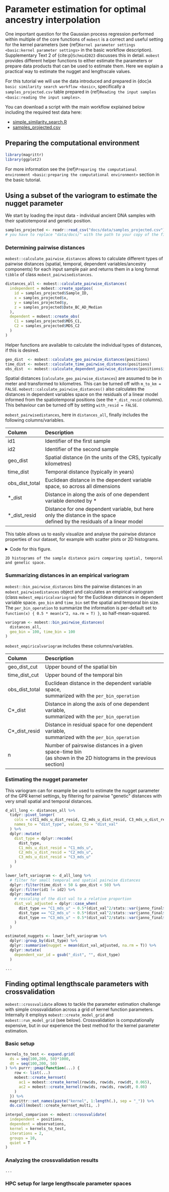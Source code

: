 # Parameter estimation for optimal ancestry interpolation

One important question for the Gaussian process regression performed within multiple of the core functions of `mobest` is a correct and useful setting for the kernel parameters (see {ref}`Kernel parameter settings <basic:kernel parameter settings>` in the basic workflow description). Supplementary Text 2 of {cite:p}`Schmid2023` discusses this in detail. `mobest` provides different helper functions to either estimate the parameters or prepare data products that can be used to estimate them. Here we explain a practical way to estimate the nugget and lengthscale values.

For this tutorial we will use the data introduced and prepared in {doc}`A basic similarity search workflow <basic>`, specifically a `samples_projected.csv` table prepared in {ref}`Reading the input samples <basic:reading the input samples>`.

You can download a script with the main workflow explained below including the required test data here:

- [simple_similarity_search.R](data/simple_similarity_search.R)
- [samples_projected.csv](data/samples_projected.csv)

## Preparing the computational environment

```r
library(magrittr)
library(ggplot2)
```

For more information see the {ref}`Preparing the computational environment <basic:preparing the computational environment>` section in the basic tutorial.

## Using a subset of the variogram to estimate the nugget parameter

We start by loading the input data - individual ancient DNA samples with their spatiotemporal and genetic position.

```r
samples_projected <- readr::read_csv("docs/data/samples_projected.csv")
# you have to replace "data/docs/" with the path to your copy of the file
```

### Determining pairwise distances

`mobest::calculate_pairwise_distances` allows to calculate different types of pairwise distances (spatial, temporal, dependent variables/ancestry components) for each input sample pair and returns them in a long format `tibble` of class `mobest_pairwisedistances`.

```r
distances_all <- mobest::calculate_pairwise_distances(
  independent = mobest::create_spatpos(
    id = samples_projected$Sample_ID,
    x = samples_projected$x,
    y = samples_projected$y,
    z = samples_projected$Date_BC_AD_Median
  ),
  dependent = mobest::create_obs(
    C1 = samples_projected$MDS_C1,
    C2 = samples_projected$MDS_C2
  )
)
```

Helper functions are available to calculate the individual types of distances, if this is desired.

```r
geo_dist  <- mobest::calculate_geo_pairwise_distances(positions)
time_dist <- mobest::calculate_time_pairwise_distances(positions)
obs_dist  <- mobest::calculate_dependent_pairwise_distances(positions$id, observations)
```

Spatial distances (`calculate_geo_pairwise_distances`) are assumed to be in meter and transformed to kilometres. This can be turned off with `m_to_km = FALSE`. `mobest::calculate_pairwise_distances()` also calculates the distances in dependent variables space on the residuals of a linear model informed from the spatiotemporal positions (see the `*_dist_resid` columns). This behaviour can be turned off by setting `with_resid = FALSE`.

`mobest_pairwisedistances`, here in `distances_all`, finally includes the following columns/variables.

|Column         |Description |
|:--------------|:-----------|
|id1            |Identifier of the first sample|
|id2            |Identifier of the second sample|
|geo_dist       |Spatial distance (in the units of the CRS, typically kilometres)|
|time_dist      |Temporal distance (typically in years)|
|obs_dist_total |Euclidean distance in the dependent variable space, so across all dimensions|
|\*_dist        |Distance in along the axis of one dependent variable denoted by \*|
|\*_dist_resid  |Distance for one dependent variable, but here only the distance in the space<br>defined by the residuals of a linear model|

This table allows us to easily visualize and analyse the pairwise distance properties of our dataset, for example with scatter plots or 2D histograms.

<details>
<summary>Code for this figure.</summary>

```r
p1 <- ggplot() +
  geom_bin2d(
    data = distances_all,
    mapping = aes(x = geo_dist, y = obs_dist_total),
    bins = 30
  ) +
  scale_fill_viridis_c() +
  theme_bw()

p2 <- ggplot() +
  geom_bin2d(
    data = distances_all,
    mapping = aes(x = time_dist, y = obs_dist_total),
    bins = 30
  ) +
  scale_fill_viridis_c() +
  theme_bw()

p <- cowplot::plot_grid(p1, p2)
```
</details>

```{figure} img/estimation/distance_correlation.png
2D histograms of the sample distance pairs comparing spatial, temporal and genetic space.
```

### Summarizing distances in an empirical variogram

`mobest::bin_pairwise_distances` bins the pairwise distances in an `mobest_pairwisedistances` object and calculates an empirical variogram (class `mobest_empiricalvariogram`) for the Euclidean distances in dependent variable space. `geo_bin` and `time_bin` set the spatial and temporal bin size. The `per_bin_operation` to summarize the information is per-default set to `function(x) { 0.5 * mean(x^2, na.rm = T) }`, so half-mean-squared.

```r
variogram <- mobest::bin_pairwise_distances(
  distances_all,
  geo_bin = 100, time_bin = 100
)
```

`mobest_empiricalvariogram` includes these columns/variables.

|Column         |Description |
|:--------------|:-----------|
|geo_dist_cut   |Upper bound of the spatial bin|
|time_dist_cut  |Upper bound of the temporal bin|
|obs_dist_total |Euclidean distance in the dependent variable space,<br>summarized with the `per_bin_operation`|
|C\*_dist       |Distance in along the axis of one dependent variable,<br>summarized with the `per_bin_operation`|
|C\*_dist_resid |Distance in residual space for one dependent variable,<br>summarized with the `per_bin_operation`|
|n              |Number of pairswise distances in a given space-time bin<br>(as shown in the 2D histograms in the previous section)|


### Estimating the nugget parameter

This variogram can for example be used to estimate the nugget parameter of the GPR kernel settings, by filtering for pairwise "genetic" distances with very small spatial and temporal distances.

```r
d_all_long <- distances_all %>%
  tidyr::pivot_longer(
    cols = c(C1_mds_u_dist_resid, C2_mds_u_dist_resid, C3_mds_u_dist_resid),
    names_to = "dist_type", values_to = "dist_val"
  ) %>%
  dplyr::mutate(
    dist_type = dplyr::recode(
      dist_type,
      C1_mds_u_dist_resid = "C1_mds_u",
      C2_mds_u_dist_resid = "C2_mds_u",
      C3_mds_u_dist_resid = "C3_mds_u"
    )
  )
```

```r
lower_left_variogram <- d_all_long %>%
  # filter for small temporal and spatial pairwise distances
  dplyr::filter(time_dist < 50 & geo_dist < 50) %>%
  dplyr::filter(id1 != id2) %>%
  dplyr::mutate(
    # rescaling of the dist val to a relative proportion
    dist_val_adjusted = dplyr::case_when(
      dist_type == "C1_mds_u" ~ 0.5*(dist_val^2/stats::var(janno_final$C1_mds_u)),
      dist_type == "C2_mds_u" ~ 0.5*(dist_val^2/stats::var(janno_final$C2_mds_u)),
      dist_type == "C3_mds_u" ~ 0.5*(dist_val^2/stats::var(janno_final$C3_mds_u)),
    )
  )
```

```r
estimated_nuggets <- lower_left_variogram %>%
  dplyr::group_by(dist_type) %>%
  dplyr::summarise(nugget = mean(dist_val_adjusted, na.rm = T)) %>%
  dplyr::mutate(
    dependent_var_id = gsub("_dist", "", dist_type)
  )
```

```{figure} img/estimation/nuggets.png
...
```

## Finding optimal lengthscale parameters with crossvalidation

`mobest::crossvalidate` allows to tackle the parameter estimation challenge with simple crossvalidation across a grid of kernel function parameters. Internally it employs `mobest::create_model_grid` and `mobest::run_model_grid` (see below). Crossvalidation is computationally expensive, but in our experience the best method for the kernel parameter estimation.

### Basic setup

```r
kernels_to_test <- expand.grid(
  ds = seq(100,200, 50)*1000,
  dt = seq(100,200, 50)
) %>% purrr::pmap(function(...) {
    row <- list(...)
    mobest::create_kernset(
      ac1 = mobest::create_kernel(row$ds, row$ds, row$dt, 0.065),
      ac2 = mobest::create_kernel(row$ds, row$ds, row$dt, 0.08)
    )
  }) %>%
  magrittr::set_names(paste("kernel", 1:length(.), sep = "_")) %>%
  do.call(mobest::create_kernset_multi, .)

interpol_comparison <- mobest::crossvalidate(
  independent = positions,
  dependent = observations,
  kernel = kernels_to_test,
  iterations = 2,
  groups = 10,
  quiet = T
)
```

### Analyzing the crossvalidation results

```{figure} img/estimation/....png
...
```

### HPC setup for large lengthscale parameter spaces



<!--
## Maximum likelihood estimation

`mobest::laGP_mle_anisotropic` wraps around `laGP::mleGPsep` to perform marginal maximum likelihood inference for anisotropic (separable) Gaussian lengthscale and nugget parameters.

```r
mleGPsep_out <- mobest::laGP_mle_anisotropic(
  independent = dplyr::mutate(positions, x = x/1000, y = y/1000),
  dependent = observations,
  iterations = 2,
  verb = 0
)
```

`mobest::laGP_jmle_anisotropic` does the same, but for joint maximum likelihood inference.

```r
jmleGPsep_out <- mobest::laGP_jmle_anisotropic(
  independent = dplyr::mutate(positions, x = x/1000, y = y/1000),
  dependent = observations,
  iterations = 2,
  verb = 0
)
```

`mobest::laGP_mle_sequence_isotropic_fixed_g` implements a very specific approach, where the mle is performed under the assumption of an isotropic system, but with a series of scaling factors to explore the space-time-relation. The nugget term g is fixed.

```r
mle_sequence <- mobest::laGP_mle_sequence_isotropic_fixed_g(
  independent = dplyr::mutate(positions, x = x/1000, y = y/1000),
  dependent = observations,
  iterations = 2,
  g = c(ac1 = 0.1, ac2 = 0.1),
  space_time_scaling_factor_sequence = seq(0.1, 2, 0.1),
  verb = 0
)
```
-->
